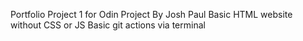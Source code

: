 Portfolio Project 1 for Odin Project
By Josh Paul
Basic HTML website without CSS or JS
Basic git actions via terminal